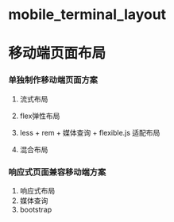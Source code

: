 # mobile_terminal_layout
# 移动端页面布局

### 单独制作移动端页面方案

1. 流式布局

2. flex弹性布局

3. less + rem + 媒体查询 + flexible.js 适配布局

4. 混合布局


### 响应式页面兼容移动端方案

1. 响应式布局
2. 媒体查询
3. bootstrap
